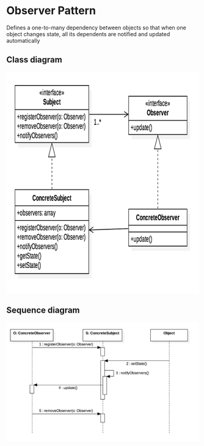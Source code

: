 Observer Pattern
================
Defines a one-to-many dependency between objects so that when one object changes state, all its dependents are notified and updated automatically

Class diagram
-------------
<p align="center">
    <img height="580" width="600" alt="Class Diagram" src="class.png">
</p>

Sequence diagram
---------------
<p align="center">
    <img alt="Class Diagram" src="sequence.png">
</p>